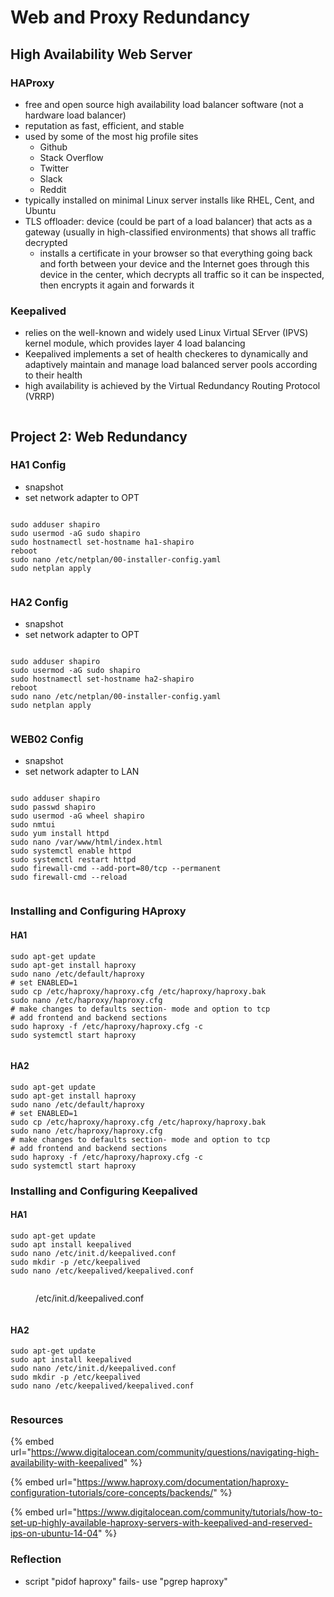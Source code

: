 # Web and Proxy Redundancy

## High Availability Web Server

### HAProxy

* free and open source high availability load balancer software (not a hardware load balancer)
* reputation as fast, efficient, and stable
* used by some of the most hig profile sites
  * Github
  * Stack Overflow
  * Twitter
  * Slack
  * Reddit
* typically installed on minimal Linux server installs like RHEL, Cent, and Ubuntu
* TLS offloader: device (could be part of a load balancer) that acts as a gateway (usually in high-classified environments) that shows all traffic decrypted
  * installs a certificate in your browser so that everything going back and forth between your device and the Internet goes through this device in the center, which decrypts all traffic so it can be inspected, then encrypts it again and forwards it

### Keepalived

* relies on the well-known and widely used Linux Virtual SErver (IPVS) kernel module, which provides layer 4 load balancing
* Keepalived implements a set of health checkeres to dynamically and adaptively maintain and manage load balanced server pools according to their health
* high availability is achieved by the Virtual Redundancy Routing Protocol (VRRP)

<figure><img src=".gitbook/assets/image (14) (1).png" alt=""><figcaption></figcaption></figure>

## Project 2: Web Redundancy

### HA1 Config

* snapshot
* set network adapter to OPT

<figure><img src=".gitbook/assets/image.png" alt=""><figcaption></figcaption></figure>

```
sudo adduser shapiro
sudo usermod -aG sudo shapiro
sudo hostnamectl set-hostname ha1-shapiro
reboot
sudo nano /etc/netplan/00-installer-config.yaml
sudo netplan apply
```

<figure><img src=".gitbook/assets/image (1).png" alt=""><figcaption></figcaption></figure>

### HA2 Config

* snapshot
* set network adapter to OPT

<figure><img src=".gitbook/assets/image (2).png" alt=""><figcaption></figcaption></figure>

```
sudo adduser shapiro
sudo usermod -aG sudo shapiro
sudo hostnamectl set-hostname ha2-shapiro
reboot
sudo nano /etc/netplan/00-installer-config.yaml
sudo netplan apply
```

<figure><img src=".gitbook/assets/image (3).png" alt=""><figcaption></figcaption></figure>

### WEB02 Config

* snapshot
* set network adapter to LAN

<figure><img src=".gitbook/assets/image (4).png" alt=""><figcaption></figcaption></figure>

```
sudo adduser shapiro
sudo passwd shapiro
sudo usermod -aG wheel shapiro
sudo nmtui
sudo yum install httpd
sudo nano /var/www/html/index.html
sudo systemctl enable httpd
sudo systemctl restart httpd
sudo firewall-cmd --add-port=80/tcp --permanent
sudo firewall-cmd --reload
```

<figure><img src=".gitbook/assets/image (5).png" alt=""><figcaption></figcaption></figure>

### Installing and Configuring HAproxy

#### HA1

```
sudo apt-get update
sudo apt-get install haproxy
sudo nano /etc/default/haproxy
# set ENABLED=1
sudo cp /etc/haproxy/haproxy.cfg /etc/haproxy/haproxy.bak
sudo nano /etc/haproxy/haproxy.cfg
# make changes to defaults section- mode and option to tcp
# add frontend and backend sections
sudo haproxy -f /etc/haproxy/haproxy.cfg -c
sudo systemctl start haproxy
```

<figure><img src=".gitbook/assets/image (7).png" alt=""><figcaption></figcaption></figure>

#### HA2

```
sudo apt-get update
sudo apt-get install haproxy
sudo nano /etc/default/haproxy
# set ENABLED=1
sudo cp /etc/haproxy/haproxy.cfg /etc/haproxy/haproxy.bak
sudo nano /etc/haproxy/haproxy.cfg
# make changes to defaults section- mode and option to tcp
# add frontend and backend sections
sudo haproxy -f /etc/haproxy/haproxy.cfg -c
sudo systemctl start haproxy
```

### Installing and Configuring Keepalived

#### HA1

```
sudo apt-get update
sudo apt install keepalived
sudo nano /etc/init.d/keepalived.conf
sudo mkdir -p /etc/keepalived
sudo nano /etc/keepalived/keepalived.conf
```

<figure><img src=".gitbook/assets/image (8).png" alt=""><figcaption><p>/etc/init.d/keepalived.conf</p></figcaption></figure>

<figure><img src=".gitbook/assets/image (16).png" alt=""><figcaption></figcaption></figure>

#### HA2

```
sudo apt-get update
sudo apt install keepalived
sudo nano /etc/init.d/keepalived.conf
sudo mkdir -p /etc/keepalived
sudo nano /etc/keepalived/keepalived.conf
```

<figure><img src=".gitbook/assets/image (15).png" alt=""><figcaption></figcaption></figure>

### Resources

{% embed url="https://www.digitalocean.com/community/questions/navigating-high-availability-with-keepalived" %}

{% embed url="https://www.haproxy.com/documentation/haproxy-configuration-tutorials/core-concepts/backends/" %}

{% embed url="https://www.digitalocean.com/community/tutorials/how-to-set-up-highly-available-haproxy-servers-with-keepalived-and-reserved-ips-on-ubuntu-14-04" %}

### Reflection

* script "pidof haproxy" fails- use "pgrep haproxy"
